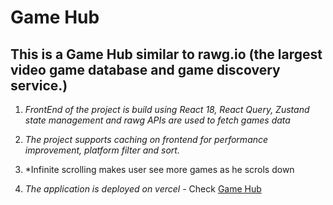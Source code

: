 # Game Hub

## This is a Game Hub similar to rawg.io (the largest video game database and game discovery service.)

1. _FrontEnd of the project is build using React 18, React Query, Zustand state management and rawg APIs are used to fetch games data_

2. _The project supports caching on frontend for performance improvement, platform filter and sort._

3. \*Infinite scrolling makes user see more games as he scrols down

4. _The application is deployed on vercel_ - Check [Game Hub](https://game-hub-eta-teal.vercel.app/)
